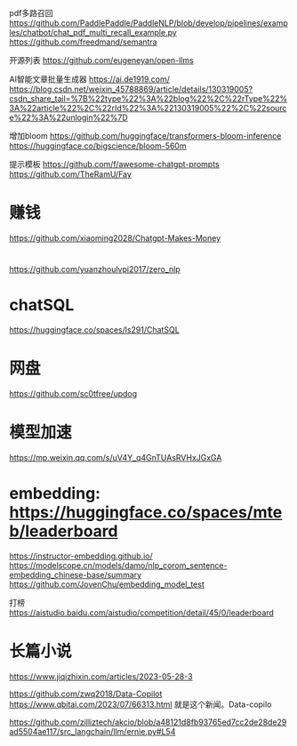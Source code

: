 pdf多路召回
https://github.com/PaddlePaddle/PaddleNLP/blob/develop/pipelines/examples/chatbot/chat_pdf_multi_recall_example.py
https://github.com/freedmand/semantra

开源列表
https://github.com/eugeneyan/open-llms

AI智能文章批量生成器
https://ai.de1919.com/
https://blog.csdn.net/weixin_45788869/article/details/130319005?csdn_share_tail=%7B%22type%22%3A%22blog%22%2C%22rType%22%3A%22article%22%2C%22rId%22%3A%22130319005%22%2C%22source%22%3A%22unlogin%22%7D

增加bloom
https://github.com/huggingface/transformers-bloom-inference
https://huggingface.co/bigscience/bloom-560m


提示模板
https://github.com/f/awesome-chatgpt-prompts
https://github.com/TheRamU/Fay


# 赚钱
https://github.com/xiaoming2028/Chatgpt-Makes-Money

#
https://github.com/yuanzhoulvpi2017/zero_nlp

# chatSQL
https://huggingface.co/spaces/ls291/ChatSQL

# 网盘
https://github.com/sc0tfree/updog

# 模型加速
https://mp.weixin.qq.com/s/uV4Y_q4GnTUAsRVHxJGxGA

# embedding: https://huggingface.co/spaces/mteb/leaderboard
https://instructor-embedding.github.io/
https://modelscope.cn/models/damo/nlp_corom_sentence-embedding_chinese-base/summary
https://github.com/JovenChu/embedding_model_test

打榜
https://aistudio.baidu.com/aistudio/competition/detail/45/0/leaderboard

# 长篇小说
https://www.jiqizhixin.com/articles/2023-05-28-3


https://github.com/zwq2018/Data-Copilot
https://www.qbitai.com/2023/07/66313.html  就是这个新闻。Data-copilo


https://github.com/zilliztech/akcio/blob/a48121d8fb93765ed7cc2de28de29ad5504ae117/src_langchain/llm/ernie.py#L54
